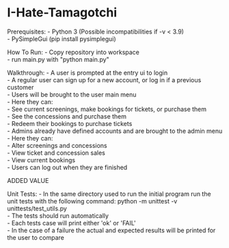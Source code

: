 # I-Hate-Tamagotchi
Prerequisites:
    - Python 3 (Possible incompatibilities if -v < 3.9)  
    - PySimpleGui (pip install pysimplegui)  

How To Run:
    - Copy repository into workspace  
    - run main.py with "python main.py"  

Walkthrough:
    - A user is prompted at the entry ui to login  
    - A regular user can sign up for a new account, or log in if a previous customer  
    - Users will be brought to the user main menu  
    - Here they can:  
        - See current screenings, make bookings for tickets, or purchase them  
        - See the concessions and purchase them  
        - Redeem their bookings to purchase tickets  
    - Admins already have defined accounts and are brought to the admin menu  
    - Here they can:  
        - Alter screenings and concessions  
        - View ticket and concession sales  
        - View current bookings   
    - Users can log out when they are finished  

ADDED VALUE 

Unit Tests:
    - In the same directory used to run the initial program run the unit tests with the following command:
        python -m unittest -v unittests/test_utils.py   
    - The tests should run automatically  
    - Each tests case will print either 'ok' or 'FAIL'  
    - In the case of a failure the actual and expected results will be printed for the user to compare    

